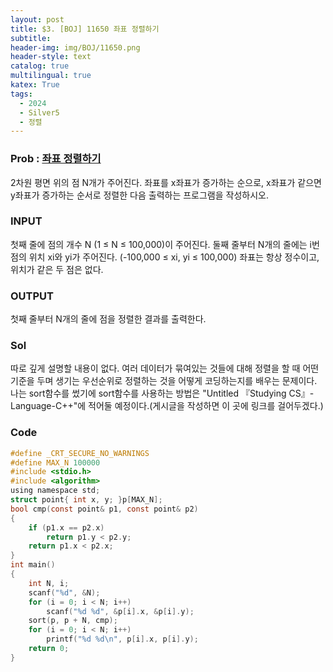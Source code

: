 ```yaml
---
layout: post
title: $3. [BOJ] 11650 좌표 정렬하기
subtitle: 
header-img: img/BOJ/11650.png
header-style: text
catalog: true
multilingual: true
katex: True
tags:
  - 2024
  - Silver5
  - 정렬
---
```


### Prob : [좌표 정렬하기](https://www.acmicpc.net/problem/11650)
2차원 평면 위의 점 N개가 주어진다. 좌표를 x좌표가 증가하는 순으로, x좌표가 같으면 y좌표가 증가하는 순서로 정렬한 다음 출력하는 프로그램을 작성하시오.

### INPUT
첫째 줄에 점의 개수 N (1 ≤ N ≤ 100,000)이 주어진다. 둘째 줄부터 N개의 줄에는 i번점의 위치 xi와 yi가 주어진다. (-100,000 ≤ xi, yi ≤ 100,000) 좌표는 항상 정수이고, 위치가 같은 두 점은 없다.

### OUTPUT
첫째 줄부터 N개의 줄에 점을 정렬한 결과를 출력한다.

### Sol
따로 깊게 설명할 내용이 없다. 여러 데이터가 묶여있는 것들에 대해 정렬을 할 때 어떤 기준을 두며 생기는 우선순위로 정렬하는 것을 어떻게 코딩하는지를 배우는 문제이다.
나는 sort함수를 썼기에 sort함수를 사용하는 방법은 "Untitled 『Studying CS』-Language-C++"에 적어둘 예정이다.(게시글을 작성하면 이 곳에 링크를 걸어두겠다.)



### Code
```c
#define _CRT_SECURE_NO_WARNINGS
#define MAX_N 100000
#include <stdio.h>
#include <algorithm>
using namespace std;
struct point{ int x, y; }p[MAX_N];
bool cmp(const point& p1, const point& p2)
{
	if (p1.x == p2.x)
		return p1.y < p2.y;
	return p1.x < p2.x;
}
int main()
{
	int N, i;
	scanf("%d", &N);
	for (i = 0; i < N; i++)
		scanf("%d %d", &p[i].x, &p[i].y);
	sort(p, p + N, cmp);
	for (i = 0; i < N; i++)
		printf("%d %d\n", p[i].x, p[i].y);
	return 0;
}
```
